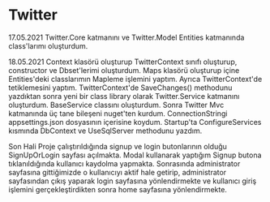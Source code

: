 # Twitter

17.05.2021
Twitter.Core katmanını ve Twitter.Model Entities katmanında class'larımı oluşturdum.


18.05.2021
Context klasörü oluşturup TwitterContext sınıfı oluşturup, constructor ve Dbset'lerimi oluşturdum. Maps klasörü oluşturup içine Entities'deki classlarımın Mapleme işlemini yaptım. Ayrıca TwitterContext'de tetiklemesini yaptım. TwitterContext'de SaveChanges() methodunu yazdıktan sonra yeni bir class library olarak Twitter.Service katmanını oluşturdum. BaseService classını oluşturdum. Sonra Twitter Mvc katmanında üç tane bileşeni nuget'ten kurdum. ConnectionStringi appsettings.json dosyasının içerisine koydum.
Startup'ta ConfigureServices kısmında DbContext ve UseSqlServer methodunu yazdım.

Son Hali
Proje çalıştırıldığında signup ve login butonlarının olduğu SignUpOrLogin sayfası açılmakta. Modal kullanarak yaptığım Signup butona tıklanıldığında kullanıcı kaydolma yapmakta. Sonrasında administrator sayfasına gittiğimizde o kullanıcıyı aktif hale getirip, administrator sayfasından çıkış yaparak login sayfasına yönlendirmekte ve kullanıcı giriş işlemini gerçekleştirdikten sonra home sayfasına yönlendirmekte.
